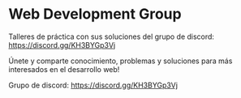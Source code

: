 # Web Development Group
Talleres de práctica con sus soluciones del grupo de discord: https://discord.gg/KH3BYGp3Vj 

Únete y comparte conocimiento, problemas y soluciones para más interesados en el desarrollo web!

Grupo de discord: https://discord.gg/KH3BYGp3Vj
